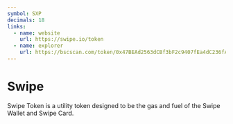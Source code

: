 ```yaml
---
symbol: SXP
decimals: 18
links:
  - name: website
    url: https://swipe.io/token
  - name: explorer
    url: https://bscscan.com/token/0x47BEAd2563dCBf3bF2c9407fEa4dC236fAbA485A
---
```


# Swipe

Swipe Token is a utility token designed to be the gas and fuel of the Swipe Wallet and Swipe Card.
